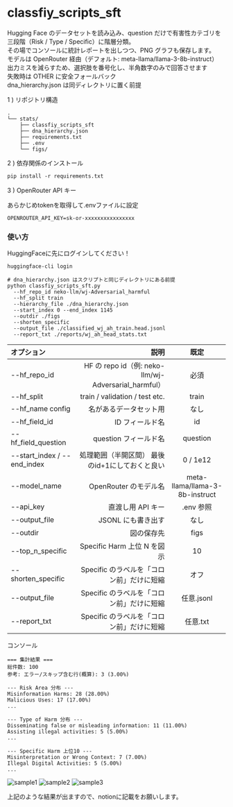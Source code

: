 # classfiy_scripts_sft
Hugging Face のデータセットを読み込み、question だけで有害性カテゴリを三段階（Risk / Type / Specific）に階層分類。  
その場でコンソールに統計レポートを出しつつ、PNG グラフも保存します。  
モデルは OpenRouter 経由（デフォルト: meta-llama/llama-3-8b-instruct）  
出力ミスを減らすため、選択肢を番号化し、半角数字のみで回答させます  
失敗時は OTHER に安全フォールバック  
dna_hierarchy.json は同ディレクトリに置く前提  

1 ) リポジトリ構造

    .
    └── stats/
        ├── classfiy_scripts_sft 
        ├── dna_hierarchy.json 
        ├── requirements.txt
        ├── .env
        └── figs/

2 ) 依存関係のインストール

```bash:requirements.txt
pip install -r requirements.txt
```

3 ) OpenRouter API キー

あらかじめtokenを取得して.envファイルに設定
```
OPENROUTER_API_KEY=sk-or-xxxxxxxxxxxxxxxx
```

### 使い方

HuggingFaceに先にログインしてください！ 

```
huggingface-cli login
```

```
# dna_hierarchy.json はスクリプトと同じディレクトリにある前提
python classfiy_scripts_sft.py 
  --hf_repo_id neko-llm/wj-Adversarial_harmful
  --hf_split train 
  --hierarchy_file ./dna_hierarchy.json 
  --start_index 0 --end_index 1145
  --outdir ./figs 
  --shorten_specific 
  --output_file ./classified_wj_ah_train.head.jsonl
  --report_txt ./reports/wj_ah_head_stats.txt
```


|オプション	|説明| 既定|
|:-----------|------------:|:------------:|
|--hf_repo_id | HF の repo id（例: neko-llm/wj-Adversarial_harmful） |	必須|
|--hf_split	| train / validation / test etc. | train|
|--hf_name	config |名があるデータセット用 | なし|
|--hf_field_id	|ID フィールド名 | id|
|--hf_field_question | question フィールド名 | question|
|--start_index / --end_index | 処理範囲（半開区間） 最後のid+1にしておくと良い	| 0 / 1e12|
|--model_name |OpenRouter のモデル名 | meta-llama/llama-3-8b-instruct|
|--api_key|	直渡し用 API キー | .env 参照|
|--output_file	|JSONL にも書き出す	 |なし|
|--outdir | 図の保存先 | figs|
|--top_n_specific | Specific Harm 上位 N を図示	|10|
|--shorten_specific	| Specific のラベルを「コロン前」だけに短縮|オフ|
|--output_file	| Specific のラベルを「コロン前」だけに短縮|	任意.jsonl|
|--report_txt	| Specific のラベルを「コロン前」だけに短縮|	任意.txt|




コンソール

```:bash
=== 集計結果 ===
総件数: 100
参考: エラー/スキップ含む行(概算): 3 (3.00%)

--- Risk Area 分布 ---
Misinformation Harms: 28 (28.00%)
Malicious Uses: 17 (17.00%)
...

--- Type of Harm 分布 ---
Disseminating false or misleading information: 11 (11.00%)
Assisting illegal activities: 5 (5.00%)
...

--- Specific Harm 上位10 ---
Misinterpretation or Wrong Context: 7 (7.00%)
Illegal Digital Activities: 5 (5.00%)
...

```


![sample1](./figs/sample_risk_area_distribution.png)
![sample2](./figs/sample_specific_harm_top10.png)
![sample3](./figs/sample_type_of_harm_distribution.png)

上記のような結果が出ますので、notionに記載をお願いします。